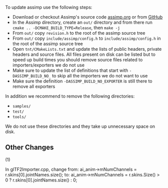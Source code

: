 To update assimp use the following steps:

- Download or checkout Assimp's source code [assimp.org](http://www.assimp.org) or from
  [GitHub](https://github.com/assimp/assimp)
- In the Assimp directory, create an `out/` directory and from there run
  `cmake .. -DCMAKE_BUILD_TYPE=Release`, then `make -j`
- From `out/` copy `revision.h` to the root of the assimp source tree
- From `out/` copy `include/assimp/config.h` to `include/assimp/config.h` in the root of the assimp source tree
- Open `tnt/CMakeLists.txt` and update the lists of public headers, private headers and source
  files. All files present on disk can be listed but to speed up build times you should remove
  source files related to importers/exporters we do not use
- Make sure to update the list of definitions that start with `-DASSIMP_BUILD_NO_` to skip all
  the importers we do not want to use
- Make sure the definition `-DASSIMP_BUILD_NO_EXPORTER` is still there to remove all exporters

In addition we recommend to remove the following directories:
- `samples/`
- `test/`
- `tools/`

We do not use these directories and they take up unnecessary space on disk.

Other Changes
-------------

(1)

In glTF2Importer.cpp, change from:
    ai_anim->mNumChannels = r.skins[0].jointNames.size();
to:
    ai_anim->mNumChannels = r.skins.Size() > 0 ? r.skins[0].jointNames.size() : 0;
